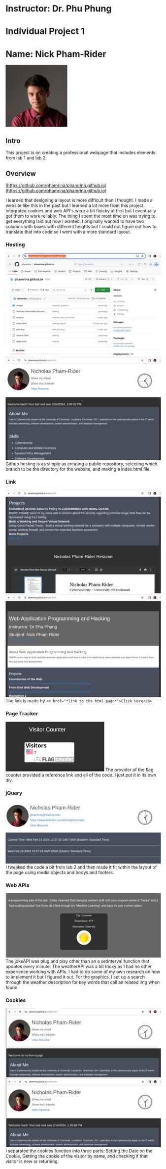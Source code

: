 # Instructor: Dr. Phu Phung

# Individual Project 1

# Name: Nick Pham-Rider
![Headshot](images/headshot.jpeg)

## Intro
This project is on creating a professional webpage that includes elements from lab 1 and lab 2.

## Overview
[https://github.com/phamrina/phamrina.github.io](https://github.com/phamrina/phamrina.github.io)

I learned that designing a layout is more difficult than I thought. I made a website like this in the past but I learned a lot more from this project. Integrated cookies and web API's were a bit finicky at first but I eventually got them to work reliably. The thing I spent the most time on was trying to get everything laid out how I wanted. I originally wanted to have two columns with boxes with different heights but I could not figure out how to translate that into code so I went with a more standard layout.

### Hosting
![Github Hosting](images/hosting.png)
![Website](images/main.png)
Github hosting is as simple as creating a public repository, selecting which branch to be the directory for the website, and making a index.html file.

### Link
![URL to WAPH Page](images/url.png)
![WAPH Page](images/link.png)
The link is made by  `<a href="*link to the html page*">Click Here</a>`

### Page Tracker
![Visitor Tracker](images/visitor.png)
The provider of the flag counter provided a reference link and all of the code. I just put it in its own div.

### jQuery
![jQuery Implementation](images/jq1.png)
![Java Code](images/jq2.png)
I tweaked the code a bit from lab 2 and then made it fit within the layout of the page using media objects and bodys and footers.

### Web APIs
![Joke and Weather API](images/api.png)
The jokeAPI was plug and play other than an a setInterval function that updates every minute. The weatherAPI was a bit tricky as I had no other experience working with APIs. I had to do some of my own research on how to implement it but I figured it out. For the graphics, I set up a search through the weather description for key words that call an related img when found.

### Cookies
![New Visitor](images/cookie1.png)
![Returning Visitor](images/cookie2.png)
I separated the cookies function into three parts: Setting the Date on the Cookie, Getting the cookie of the visitor by name, and checking if that visitor is new or returning.